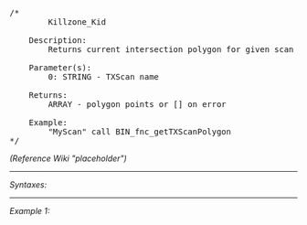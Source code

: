 <pre>/*
		Killzone_Kid

	Description:
		Returns current intersection polygon for given scan

	Parameter(s):
		0: STRING - TXScan name

	Returns:
		ARRAY - polygon points or [] on error
		
	Example:
		"MyScan" call BIN_fnc_getTXScanPolygon
*/</pre>

*(Reference Wiki "placeholder")*


---
*Syntaxes:*

<!-- [] call `BIN_fnc_getTXScanPolygon` -->

---
*Example 1:*

<!-- 
```sqf
[] call BIN_fnc_getTXScanPolygon;
``` -->